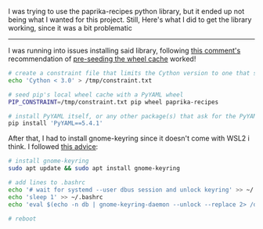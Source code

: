 I was trying to use the paprika-recipes python library, but it ended up not being what I wanted for this project.
Still, Here's what I did to get the library working, since it was a bit problematic

---

I was running into issues installing said library, following [this comment's](https://github.com/coddingtonbear/paprika-recipes/issues/9#issuecomment-1902786902) recommendation of [pre-seeding the wheel cache](https://github.com/yaml/pyyaml/issues/736#issue-1823089613) worked!

```bash
# create a constraint file that limits the Cython version to one that should work
echo 'Cython < 3.0' > /tmp/constraint.txt

# seed pip's local wheel cache with a PyYAML wheel
PIP_CONSTRAINT=/tmp/constraint.txt pip wheel paprika-recipes

# install PyYAML itself, or any other package(s) that ask for the PyYAML version you just built
pip install 'PyYAML==5.4.1'
```

After that, I had to install gnome-keyring since it doesn't come with WSL2 i think. I followed [this advice](https://github.com/jaraco/keyring/issues/566#issuecomment-1792544475):
```bash
# install gnome-keyring
sudo apt update && sudo apt install gnome-keyring

# add lines to .bashrc
echo '# wait for systemd --user dbus session and unlock keyring' >> ~/.bashrc
echo 'sleep 1' >> ~/.bashrc
echo 'eval $(echo -n db | gnome-keyring-daemon --unlock --replace 2> /dev/null)' >> ~/.bashrc

# reboot
```